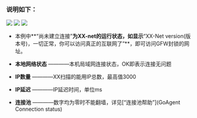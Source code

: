 ### 说明如下：

![](https://cloud.githubusercontent.com/assets/17795455/13872209/b112be30-ed23-11e5-9d27-a5369c489daf.JPG)
![](https://cloud.githubusercontent.com/assets/17795455/13872210/b14b4142-ed23-11e5-8a53-c147dd834883.jpg)
![](https://cloud.githubusercontent.com/assets/17795455/13872212/b18c770c-ed23-11e5-8605-a21dd6224180.jpg)


* 本例中**“尚未建立连接”**为XX-net的运行状态，如显示**“XX-Net version(版本号)，一切正常，你可以访问真正的互联网了”**，即可访问GFW封锁的网址。

* **本地网络状态**
————本机局域网连接状态，OK即表示连接无问题

* **IP数量**
————XX扫描的能用IP总数，最高值3000

* **IP延迟**
————IP延迟时间，单位ms

* **连接池**
————数字均为零时不能翻墙，详见[“连接池帮助”](GoAgent Connection status)

